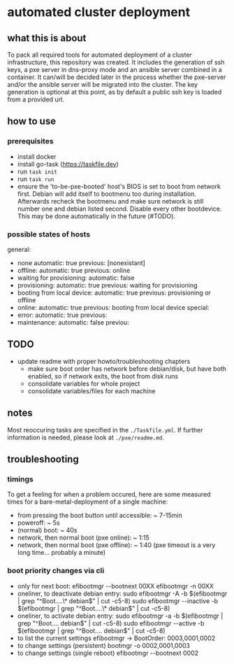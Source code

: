 # automated cluster deployment

## what this is about
To pack all required tools for automated deployment of a cluster infrastructure, this repository was created. It includes the generation of ssh keys, a pxe server in dns-proxy mode and an ansible server combined in a container.
It can/will be decided later in the process whether the pxe-server and/or the ansible server will be migrated into the cluster.
The key generation is optional at this point, as by default a public ssh key is loaded from a provided url.

## how to use

### prerequisites
- install docker
- install go-task (https://taskfile.dev)
- run ```task init```
- run ```task run```
- ensure the 'to-be-pxe-booted' host's BIOS is set to boot from network first. Debian will add itself to bootmenu too during installation. Afterwards recheck the bootmenu and make sure network is still number one and debian listed second. Disable every other bootdevice. This may be done automatically in the future (#TODO).

### possible states of hosts
general:
  - none
      automatic: true
      previous: [nonexistant]
  - offline:
      automatic: true
      previous: online
  - waiting for provisioning:
      automatic: false
  - provisioning:
      automatic: true
      previous: waiting for provisioning
  - booting from local device:
      automatic: true
      previous: provisioning or offline
  - online:
      automatic: true
      previous: booting from local device
special:
  - error:
      automatic: true
      previous: <all>
  - maintenance:
      automatic: false
      previou: <all>


## TODO

- update readme with proper howto/troubleshooting chapters
  - make sure boot order has network before debian/disk, but have both enabled, so if network exits, the boot from disk runs
  - consolidate variables for whole project
  - consolidate variables/files for each machine

## notes
Most reoccuring tasks are specified in the ```./Taskfile.yml```.
If further information is needed, please look at ```./pxe/readme.md```.

## troubleshooting

### timings
To get a feeling for when a problem occured, here are some measured times for a bare-metal-deployment of a single machine:
- from pressing the boot button until accessible: ~ 7-15min
- poweroff: ~ 5s
- (normal) boot: ~ 40s
- network, then normal boot (pxe online): ~ 1:15
- network, then normal boot (pxe offline): ~ 1:40 (pxe timeout is a very long time... probably a minute)

### boot priority changes via cli
- only for next boot:
  efibootmgr --bootnext 00XX
  efibootmgr -n 00XX
- oneliner, to deactivate debian entry:
  sudo efibootmgr -A -b $(efibootmgr | grep "^Boot....\* debian$" | cut -c5-8)
  sudo efibootmgr --inactive -b $(efibootmgr | grep "^Boot....\* debian$" | cut -c5-8)
- oneliner, to activate debian entry:
  sudo efibootmgr -a -b $(efibootmgr | grep "^Boot....  debian$" | cut -c5-8)
  sudo efibootmgr --active -b $(efibootmgr | grep "^Boot....  debian$" | cut -c5-8)
- to list the current settings
  efibootmgr
  -> BootOrder: 0003,0001,0002
- to change settings (persistent)
  bootmgr -o 0002,0001,0003
- to change settings (single reboot)
  efibootmgr --bootnext 0002
